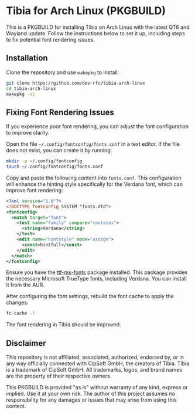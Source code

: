 # Tibia for Arch Linux (PKGBUILD)

This is a PKGBUILD for installing Tibia on Arch Linux with the latest QT6 and Wayland update. Follow the instructions below to set it up, including steps to fix potential font rendering issues.

## Installation

Clone the repository and use `makepkg` to install:

```bash
git clone https://github.com/dev-rfc/tibia-arch-linux
cd tibia-arch-linux
makepkg -si
```


## Fixing Font Rendering Issues
If you experience poor font rendering, you can adjust the font configuration to improve clarity.

Open the file ``~/.config/fontconfig/fonts.conf`` in a text editor. If the file does not exist, you can create it by running:

```bash
mkdir -p ~/.config/fontconfig
touch ~/.config/fontconfig/fonts.conf
```

Copy and paste the following content into ``fonts.conf``. This configuration will enhance the hinting style specifically for the Verdana font, which can improve font rendering:

```xml
<?xml version="1.0"?>
<!DOCTYPE fontconfig SYSTEM "fonts.dtd">
<fontconfig>
  <match target="font">
    <test name="family" compare="contains">
      <string>Verdana</string>
    </test>
    <edit name="hintstyle" mode="assign">
      <const>hintfull</const>
    </edit>
  </match>
</fontconfig>
```

Ensure you have the [ttf-ms-fonts](https://aur.archlinux.org/packages/ttf-ms-fonts) package installed. This package provides the necessary Microsoft TrueType fonts, including Verdana. You can install it from the AUR.

After configuring the font settings, rebuild the font cache to apply the changes:

```bash
fc-cache -f
```

The font rendering in Tibia should be improved.


## Disclaimer

This repository is not affiliated, associated, authorized, endorsed by, or in any way officially connected with CipSoft GmbH, the creators of Tibia. Tibia is a trademark of CipSoft GmbH. All trademarks, logos, and brand names are the property of their respective owners.

This PKGBUILD is provided "as is" without warranty of any kind, express or implied. Use it at your own risk. The author of this project assumes no responsibility for any damages or issues that may arise from using this content.
